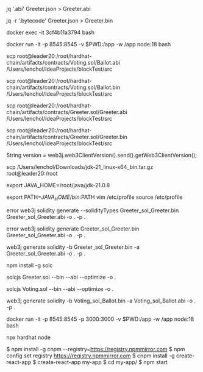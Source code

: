 jq '.abi' Greeter.json > Greeter.abi

jq -r '.bytecode' Greeter.json  > Greeter.bin

docker  exec -it 3cf4b11a3794 bash

docker run -it -p 8545:8545 -v $PWD:/app -w /app node:18 bash

scp root@leader20:/root/hardhat-chain/artifacts/contracts/Voting.sol/Ballot.abi /Users/lenchol/IdeaProjects/blockTest/src

scp root@leader20:/root/hardhat-chain/artifacts/contracts/Voting.sol/Ballot.bin /Users/lenchol/IdeaProjects/blockTest/src



scp root@leader20:/root/hardhat-chain/artifacts/contracts/Greeter.sol/Greeter.abi /Users/lenchol/IdeaProjects/blockTest/src

scp root@leader20:/root/hardhat-chain/artifacts/contracts/Greeter.sol/Greeter.bin /Users/lenchol/IdeaProjects/blockTest/src

  String version = web3j.web3ClientVersion().send().getWeb3ClientVersion();

scp /Users/lenchol/Downloads/jdk-21_linux-x64_bin.tar.gz root@leader20:/root
       

export JAVA_HOME=/root/java/jdk-21.0.8

export PATH=$JAVA_HOME/bin:$PATH
vim /etc/profile
source /etc/profile


error  web3j solidity generate --solidityTypes Greeter_sol_Greeter.bin Greeter_sol_Greeter.abi -o . -p .

error web3j solidity generate Greeter_sol_Greeter.bin Greeter_sol_Greeter.abi -o . -p .

web3j generate solidity -b Greeter_sol_Greeter.bin -a Greeter_sol_Greeter.abi -o . -p .


npm install -g solc

solcjs Greeter.sol --bin --abi --optimize -o .

solcjs Voting.sol --bin --abi --optimize -o .


web3j generate solidity -b Voting_sol_Ballot.bin -a Voting_sol_Ballot.abi -o . -p .

docker run -it -p 8545:8545 -p 3000:3000 -v $PWD:/app -w /app node:18 bash


 npx hardhat node



$ npm install -g cnpm --registry=https://registry.npmmirror.com
$ npm config set registry https://registry.npmmirror.com
$ cnpm install -g create-react-app
$ create-react-app my-app
$ cd my-app/
$ npm start
